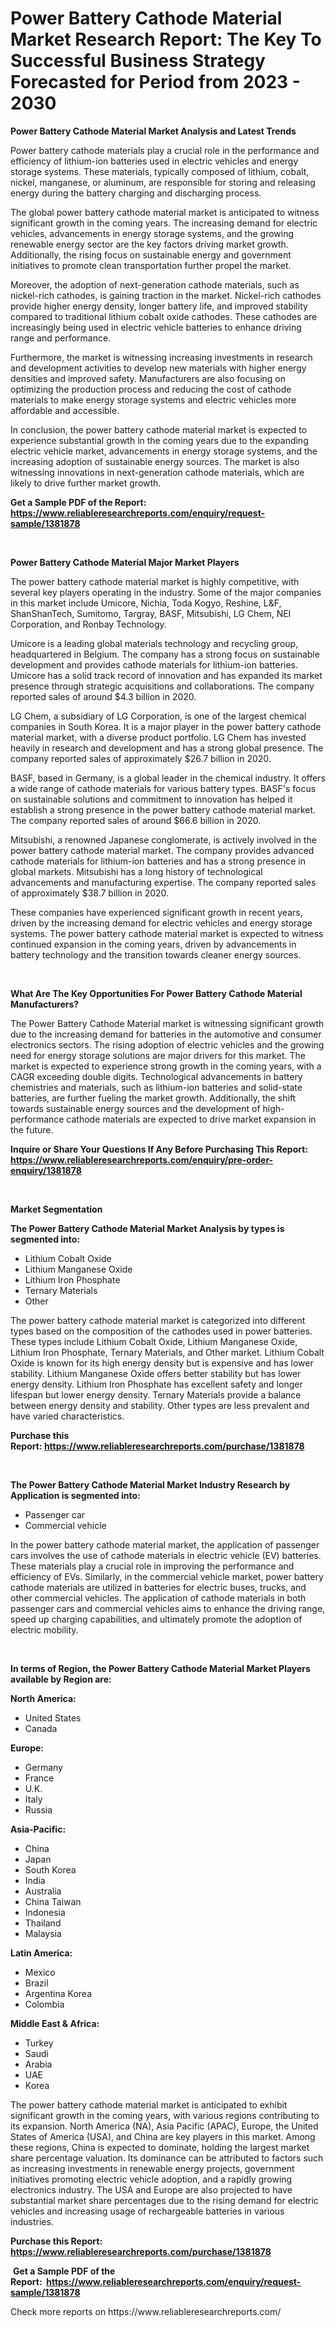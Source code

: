 <p><h1>Power Battery Cathode Material Market Research Report: The Key To Successful Business Strategy Forecasted for Period from 2023 - 2030</h1></p><p><strong>Power Battery Cathode Material Market Analysis and Latest Trends</strong></p>
<p><p>Power battery cathode materials play a crucial role in the performance and efficiency of lithium-ion batteries used in electric vehicles and energy storage systems. These materials, typically composed of lithium, cobalt, nickel, manganese, or aluminum, are responsible for storing and releasing energy during the battery charging and discharging process.</p><p>The global power battery cathode material market is anticipated to witness significant growth in the coming years. The increasing demand for electric vehicles, advancements in energy storage systems, and the growing renewable energy sector are the key factors driving market growth. Additionally, the rising focus on sustainable energy and government initiatives to promote clean transportation further propel the market.</p><p>Moreover, the adoption of next-generation cathode materials, such as nickel-rich cathodes, is gaining traction in the market. Nickel-rich cathodes provide higher energy density, longer battery life, and improved stability compared to traditional lithium cobalt oxide cathodes. These cathodes are increasingly being used in electric vehicle batteries to enhance driving range and performance.</p><p>Furthermore, the market is witnessing increasing investments in research and development activities to develop new materials with higher energy densities and improved safety. Manufacturers are also focusing on optimizing the production process and reducing the cost of cathode materials to make energy storage systems and electric vehicles more affordable and accessible.</p><p>In conclusion, the power battery cathode material market is expected to experience substantial growth in the coming years due to the expanding electric vehicle market, advancements in energy storage systems, and the increasing adoption of sustainable energy sources. The market is also witnessing innovations in next-generation cathode materials, which are likely to drive further market growth.</p></p>
<p><strong>Get a Sample PDF of the Report:&nbsp; <a href="https://www.reliableresearchreports.com/enquiry/request-sample/1381878">https://www.reliableresearchreports.com/enquiry/request-sample/1381878</a></strong></p>
<p>&nbsp;</p>
<p><strong>Power Battery Cathode Material Major Market Players</strong></p>
<p><p>The power battery cathode material market is highly competitive, with several key players operating in the industry. Some of the major companies in this market include Umicore, Nichia, Toda Kogyo, Reshine, L&F, ShanShanTech, Sumitomo, Targray, BASF, Mitsubishi, LG Chem, NEI Corporation, and Ronbay Technology.</p><p>Umicore is a leading global materials technology and recycling group, headquartered in Belgium. The company has a strong focus on sustainable development and provides cathode materials for lithium-ion batteries. Umicore has a solid track record of innovation and has expanded its market presence through strategic acquisitions and collaborations. The company reported sales of around $4.3 billion in 2020.</p><p>LG Chem, a subsidiary of LG Corporation, is one of the largest chemical companies in South Korea. It is a major player in the power battery cathode material market, with a diverse product portfolio. LG Chem has invested heavily in research and development and has a strong global presence. The company reported sales of approximately $26.7 billion in 2020.</p><p>BASF, based in Germany, is a global leader in the chemical industry. It offers a wide range of cathode materials for various battery types. BASF's focus on sustainable solutions and commitment to innovation has helped it establish a strong presence in the power battery cathode material market. The company reported sales of around $66.6 billion in 2020.</p><p>Mitsubishi, a renowned Japanese conglomerate, is actively involved in the power battery cathode material market. The company provides advanced cathode materials for lithium-ion batteries and has a strong presence in global markets. Mitsubishi has a long history of technological advancements and manufacturing expertise. The company reported sales of approximately $38.7 billion in 2020.</p><p>These companies have experienced significant growth in recent years, driven by the increasing demand for electric vehicles and energy storage systems. The power battery cathode material market is expected to witness continued expansion in the coming years, driven by advancements in battery technology and the transition towards cleaner energy sources.</p></p>
<p>&nbsp;</p>
<p><strong>What Are The Key Opportunities For Power Battery Cathode Material Manufacturers?</strong></p>
<p><p>The Power Battery Cathode Material market is witnessing significant growth due to the increasing demand for batteries in the automotive and consumer electronics sectors. The rising adoption of electric vehicles and the growing need for energy storage solutions are major drivers for this market. The market is expected to experience strong growth in the coming years, with a CAGR exceeding double digits. Technological advancements in battery chemistries and materials, such as lithium-ion batteries and solid-state batteries, are further fueling the market growth. Additionally, the shift towards sustainable energy sources and the development of high-performance cathode materials are expected to drive market expansion in the future.</p></p>
<p><strong>Inquire or Share Your Questions If Any Before Purchasing This Report: <a href="https://www.reliableresearchreports.com/enquiry/pre-order-enquiry/1381878">https://www.reliableresearchreports.com/enquiry/pre-order-enquiry/1381878</a></strong></p>
<p>&nbsp;</p>
<p><strong>Market Segmentation</strong></p>
<p><strong>The Power Battery Cathode Material Market Analysis by types is segmented into:</strong></p>
<p><ul><li>Lithium Cobalt Oxide</li><li>Lithium Manganese Oxide</li><li>Lithium Iron Phosphate</li><li>Ternary Materials</li><li>Other</li></ul></p>
<p><p>The power battery cathode material market is categorized into different types based on the composition of the cathodes used in power batteries. These types include Lithium Cobalt Oxide, Lithium Manganese Oxide, Lithium Iron Phosphate, Ternary Materials, and Other market. Lithium Cobalt Oxide is known for its high energy density but is expensive and has lower stability. Lithium Manganese Oxide offers better stability but has lower energy density. Lithium Iron Phosphate has excellent safety and longer lifespan but lower energy density. Ternary Materials provide a balance between energy density and stability. Other types are less prevalent and have varied characteristics.</p></p>
<p><strong>Purchase this Report:&nbsp;<a href="https://www.reliableresearchreports.com/purchase/1381878">https://www.reliableresearchreports.com/purchase/1381878</a></strong></p>
<p>&nbsp;</p>
<p><strong>The Power Battery Cathode Material Market Industry Research by Application is segmented into:</strong></p>
<p><ul><li>Passenger car</li><li>Commercial vehicle</li></ul></p>
<p><p>In the power battery cathode material market, the application of passenger cars involves the use of cathode materials in electric vehicle (EV) batteries. These materials play a crucial role in improving the performance and efficiency of EVs. Similarly, in the commercial vehicle market, power battery cathode materials are utilized in batteries for electric buses, trucks, and other commercial vehicles. The application of cathode materials in both passenger cars and commercial vehicles aims to enhance the driving range, speed up charging capabilities, and ultimately promote the adoption of electric mobility.</p></p>
<p>&nbsp;</p>
<p><strong>In terms of Region, the Power Battery Cathode Material Market Players available by Region are:</strong></p>
<p>
    <p> <strong> North America: </strong>
        <ul>
            <li>United States</li>
            <li>Canada</li>
        </ul>
        </p> 
    <p> <strong> Europe: </strong>
        <ul>
            <li>Germany</li>
            <li>France</li>
            <li>U.K.</li>
            <li>Italy</li>
            <li>Russia</li>
        </ul>
        </p> 
    <p> <strong> Asia-Pacific: </strong>
        <ul>
            <li>China</li>
            <li>Japan</li>
            <li>South Korea</li>
            <li>India</li>
            <li>Australia</li>
            <li>China Taiwan</li>
            <li>Indonesia</li>
            <li>Thailand</li>
            <li>Malaysia</li>
        </ul>
        </p> 
    <p> <strong> Latin America: </strong>
        <ul>
            <li>Mexico</li>
            <li>Brazil</li>
            <li>Argentina Korea</li>
            <li>Colombia</li>
        </ul>
        </p> 
    <p> <strong> Middle East & Africa: </strong>
        <ul>
            <li>Turkey</li>
            <li>Saudi</li>
            <li>Arabia</li>
            <li>UAE</li>
            <li>Korea</li>
        </ul>
    </p>
    </p>
<p><p>The power battery cathode material market is anticipated to exhibit significant growth in the coming years, with various regions contributing to its expansion. North America (NA), Asia Pacific (APAC), Europe, the United States of America (USA), and China are key players in this market. Among these regions, China is expected to dominate, holding the largest market share percentage valuation. Its dominance can be attributed to factors such as increasing investments in renewable energy projects, government initiatives promoting electric vehicle adoption, and a rapidly growing electronics industry. The USA and Europe are also projected to have substantial market share percentages due to the rising demand for electric vehicles and increasing usage of rechargeable batteries in various industries.</p></p>
<p><strong>Purchase this Report: <a href="https://www.reliableresearchreports.com/purchase/1381878">https://www.reliableresearchreports.com/purchase/1381878</a></strong></p>
<p>&nbsp;<strong>Get a Sample PDF of the Report:&nbsp;&nbsp;<a href="https://www.reliableresearchreports.com/enquiry/request-sample/1381878">https://www.reliableresearchreports.com/enquiry/request-sample/1381878</a></strong></p>
<p><strong></strong></p>
<p>Check more reports on https://www.reliableresearchreports.com/</p>